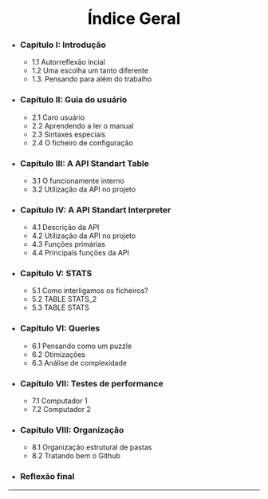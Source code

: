 <p align="center">
<b><font size="6" style="color: #000000">Índice Geral</font></b>
</p>

* ### Capítulo I:  Introdução 
  * 1.1 Autorreflexão incial 
  * 1.2 Uma escolha um tanto diferente 
  * 1.3. Pensando para além do trabalho

* ### Capítulo II: Guia do usuário
  * 2.1 Caro usuário 
  * 2.2 Aprendendo a ler o manual 
  * 2.3 Sintaxes especiais 
  * 2.4 O ficheiro de configuração 


* ### Capítulo III: A API Standart Table 
  * 3.1 O funcionamente interno 
  * 3.2 Utilização da API no projeto
  

* ### Capítulo IV: A API Standart Interpreter 
  * 4.1 Descrição da API 
  * 4.2 Utilização da API no projeto 
  * 4.3 Funções primárias
  * 4.4 Principais funções da API

* ### Capítulo V: STATS
  * 5.1 Como interligamos os ficheiros?
  * 5.2 TABLE STATS_2
  * 5.3 TABLE STATS

* ### Capítulo VI: Queries 
  * 6.1 Pensando como um puzzle
  * 6.2 Otimizações
  * 6.3 Análise de complexidade

* ### Capítulo VII: Testes de performance 
  * 7.1 Computador 1 
  * 7.2 Computador 2 

* ### Capítulo VIII: Organização
  * 8.1 Organização estrutural de pastas 
  * 8.2 Tratando bem o Github

* ### Reflexão final

<hr>
